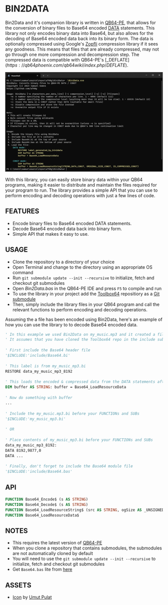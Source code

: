 # BIN2DATA

Bin2Data and it's companion library is written in [QB64-PE](https://github.com/QB64-Phoenix-Edition/QB64pe), that allows for the conversion of binary files to Base64 encoded [DATA](https://qb64phoenix.com/qb64wiki/index.php/DATA) statements. This library not only encodes binary data into Base64, but also allows for the decoding of Base64 encoded data back into its binary form. The data is optionally compressed using Google's [Zopfli](https://github.com/google/zopfli) compression library if it sees any goodness. This means that files that are already compressed, may not go through one more compression and decompression step. The compressed data is compatible with QB64-PE's [_DEFLATE$](https://qb64phoenix.com/qb64wiki/index.php/DEFLATE$).

![Screenshot](screenshot.png)

With this library, you can easily store binary data within your QB64 programs, making it easier to distribute and maintain the files required for your program to run. The library provides a simple API that you can use to perform encoding and decoding operations with just a few lines of code.

## FEATURES

* Encode binary files to Base64 encoded DATA statements.
* Decode Base64 encoded data back into binary form.
* Simple API that makes it easy to use.

## USAGE

* Clone the repository to a directory of your choice
* Open Terminal and change to the directory using an appropriate OS command
* Run `git submodule update --init --recursive` to initialize, fetch and checkout git submodules
* Open *Bin2Data.bas* in the QB64-PE IDE and press `F5` to compile and run
* To use the library in your project add the [Toolbox64](https://github.com/a740g/Toolbox64) repositiory as a [Git submodule](https://git-scm.com/book/en/v2/Git-Tools-Submodules)
* Then, simply include the library files in your QB64 program and call the relevant functions to perform encoding and decoding operations.

Assuming the a file has been encoded using Bin2Data, here's an example of how you can use the library to to decode Base64 encoded data.

```vb
' In this example we used Bin2Data on my_music.mp3 and it created a file called my_music.mp3.bi
' It assumes that you have cloned the Toolbox64 repo in the include subdirectory under your project directory

' First include the Base64 header file
'$INCLUDE:'include/Base64.bi'

' This label is from my_music_mp3.bi
RESTORE data_my_music_mp3_8192

' This loads the encoded & compressed data from the DATA statements after the label above
DIM buffer AS STRING: buffer = Base64_LoadResourceData 

' Now do something with buffer
...

' Include the my_music.mp3.bi before your FUNCTIONs and SUBs
'$INCLUDE:'my_music_mp3.bi'

' OR

' Place contents of my_music_mp3.bi before your FUNCTIONs and SUBs
data_my_music_mp3_8192:
DATA 8192,9877,0
DATA ...

' Finally, don't forget to include the Base64 module file
'$INCLUDE:'include/Base64.bas'
```

## API

```vb
FUNCTION Base64_Encode$ (s AS STRING)
FUNCTION Base64_Decode$ (s AS STRING)
FUNCTION Base64_LoadResourceString$ (src AS STRING, ogSize AS _UNSIGNED LONG, isComp AS _BYTE)
FUNCTION Base64_LoadResourceData$
```

## NOTES

* This requires the latest version of [QB64-PE](https://github.com/QB64-Phoenix-Edition/QB64pe)
* When you clone a repository that contains submodules, the submodules are not automatically cloned by default
* You will need to use the `git submodule update --init --recursive` to initialize, fetch and checkout git submodules
* Get `Base64.bas` lite from [here](https://github.com/a740g/InForm-PE/blob/master/InForm/extensions/Base64.bas)

## ASSETS

* [Icon](https://www.iconarchive.com/artist/umut-pulat.html) by [Umut Pulat](http://12m3.deviantart.com/)
